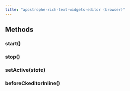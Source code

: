 ```yaml
---
title: "apostrophe-rich-text-widgets-editor (browser)"
---
```


## Methods
### start()

### stop()

### setActive(*state*)

### beforeCkeditorInline()

